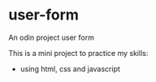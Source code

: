 # user-form

An odin project user form

This is a mini project to practice my skills:

* using html, css and javascript